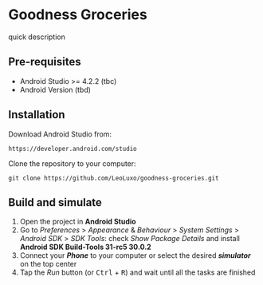 # Goodness Groceries
quick description

## Pre-requisites
* Android Studio >= 4.2.2 (tbc)
* Android Version (tbd)

## Installation
Download Android Studio from:
```
https://developer.android.com/studio
```

Clone the repository to your computer:
```
git clone https://github.com/LeoLuxo/goodness-groceries.git
```

## Build and simulate
1. Open the project in **Android Studio**
2. Go to _Preferences_ > _Appearance_ & _Behaviour_ > _System_ _Settings_ > _Android_ _SDK_ > _SDK_ _Tools_: check _Show_ _Package_ _Details_ and install **Android SDK Build-Tools 31-rc5 30.0.2**
3. Connect your ***Phone*** to your computer or select the desired ***simulator*** on the top center
4. Tap the *Run* button (or <kbd>Ctrl</kbd> + <kbd>R</kbd>) and wait until all the tasks are finished

